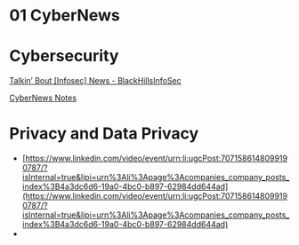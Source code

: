# 01 CyberNews

# Cybersecurity

[Talkin’ Bout [Infosec] News - BlackHillsInfoSec ](01%20CyberNews/Talkin%E2%80%99%20Bout%20%5BInfosec%5D%20News%20-%20BlackHillsInfoSec.md)

[CyberNews Notes](01%20CyberNews/CyberNews%20Notes.md)

# Privacy and Data Privacy

- [https://www.linkedin.com/video/event/urn:li:ugcPost:7071586148099190787/?isInternal=true&lipi=urn%3Ali%3Apage%3Acompanies_company_posts_index%3B4a3dc6d6-19a0-4bc0-b897-62984dd644ad](https://www.linkedin.com/video/event/urn:li:ugcPost:7071586148099190787/?isInternal=true&lipi=urn%3Ali%3Apage%3Acompanies_company_posts_index%3B4a3dc6d6-19a0-4bc0-b897-62984dd644ad)
-